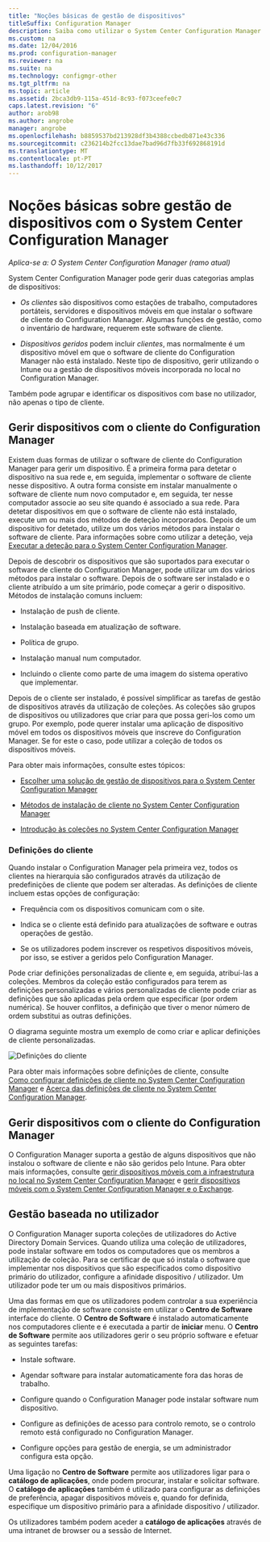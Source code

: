 ```yaml
---
title: "Noções básicas de gestão de dispositivos"
titleSuffix: Configuration Manager
description: Saiba como utilizar o System Center Configuration Manager para gerir dispositivos.
ms.custom: na
ms.date: 12/04/2016
ms.prod: configuration-manager
ms.reviewer: na
ms.suite: na
ms.technology: configmgr-other
ms.tgt_pltfrm: na
ms.topic: article
ms.assetid: 2bca3db9-115a-451d-8c93-f073ceefe0c7
caps.latest.revision: "6"
author: arob98
ms.author: angrobe
manager: angrobe
ms.openlocfilehash: b8859537bd213928df3b4388ccbedb871e43c336
ms.sourcegitcommit: c236214b2fcc13dae7bad96d7fb33f692868191d
ms.translationtype: MT
ms.contentlocale: pt-PT
ms.lasthandoff: 10/12/2017
---
```

# <a name="fundamentals-of-managing-devices-with-system-center-configuration-manager"></a>Noções básicas sobre gestão de dispositivos com o System Center Configuration Manager

*Aplica-se a: O System Center Configuration Manager (ramo atual)*

System Center Configuration Manager pode gerir duas categorias amplas de dispositivos:

-   *Os clientes* são dispositivos como estações de trabalho, computadores portáteis, servidores e dispositivos móveis em que instalar o software de cliente do Configuration Manager. Algumas funções de gestão, como o inventário de hardware, requerem este software de cliente.  

-   *Dispositivos geridos* podem incluir *clientes*, mas normalmente é um dispositivo móvel em que o software de cliente do Configuration Manager não está instalado. Neste tipo de dispositivo, gerir utilizando o Intune ou a gestão de dispositivos móveis incorporada no local no Configuration Manager.

Também pode agrupar e identificar os dispositivos com base no utilizador, não apenas o tipo de cliente.

## <a name="managing-devices-with-the-configuration-manager-client"></a>Gerir dispositivos com o cliente do Configuration Manager

Existem duas formas de utilizar o software de cliente do Configuration Manager para gerir um dispositivo. É a primeira forma para detetar o dispositivo na sua rede e, em seguida, implementar o software de cliente nesse dispositivo. A outra forma consiste em instalar manualmente o software de cliente num novo computador e, em seguida, ter nesse computador associe ao seu site quando é associado a sua rede. Para detetar dispositivos em que o software de cliente não está instalado, execute um ou mais dos métodos de deteção incorporados. Depois de um dispositivo for detetado, utilize um dos vários métodos para instalar o software de cliente. Para informações sobre como utilizar a deteção, veja [Executar a deteção para o System Center Configuration Manager](../../core/servers/deploy/configure/run-discovery.md).  

 Depois de descobrir os dispositivos que são suportados para executar o software de cliente do Configuration Manager, pode utilizar um dos vários métodos para instalar o software. Depois de o software ser instalado e o cliente atribuído a um site primário, pode começar a gerir o dispositivo.  Métodos de instalação comuns incluem:

 - Instalação de push de cliente.

 - Instalação baseada em atualização de software.

 - Política de grupo.

 - Instalação manual num computador.
 - Incluindo o cliente como parte de uma imagem do sistema operativo que implementar.  


 Depois de o cliente ser instalado, é possível simplificar as tarefas de gestão de dispositivos através da utilização de coleções. As coleções são grupos de dispositivos ou utilizadores que criar para que possa geri-los como um grupo. Por exemplo, pode querer instalar uma aplicação de dispositivo móvel em todos os dispositivos móveis que inscreve do Configuration Manager. Se for este o caso, pode utilizar a coleção de todos os dispositivos móveis.  

 Para obter mais informações, consulte estes tópicos:  

-   [Escolher uma solução de gestão de dispositivos para o System Center Configuration Manager](../../core/plan-design/choose-a-device-management-solution.md)  

-   [Métodos de instalação de cliente no System Center Configuration Manager](../../core/clients/deploy/plan/client-installation-methods.md)  

-   [Introdução às coleções no System Center Configuration Manager](../../core/clients/manage/collections/introduction-to-collections.md)  

### <a name="client-settings"></a>Definições do cliente  
 Quando instalar o Configuration Manager pela primeira vez, todos os clientes na hierarquia são configurados através da utilização de predefinições de cliente que podem ser alteradas. As definições de cliente incluem estas opções de configuração:

 -  Frequência com os dispositivos comunicam com o site.

 -  Indica se o cliente está definido para atualizações de software e outras operações de gestão.

 -  Se os utilizadores podem inscrever os respetivos dispositivos móveis, por isso, se estiver a geridos pelo Configuration Manager.  

Pode criar definições personalizadas de cliente e, em seguida, atribuí-las a coleções.  Membros da coleção estão configurados para terem as definições personalizadas e vários personalizadas de cliente pode criar as definições que são aplicadas pela ordem que especificar (por ordem numérica).  Se houver conflitos, a definição que tiver o menor número de ordem substitui as outras definições.  

O diagrama seguinte mostra um exemplo de como criar e aplicar definições de cliente personalizadas.  

 ![Definições do cliente](media/ClientSettings.gif)  

 Para obter mais informações sobre definições de cliente, consulte  
                [Como configurar definições de cliente no System Center Configuration Manager](../../core/clients/deploy/configure-client-settings.md) e [Acerca das definições de cliente no System Center Configuration Manager](../../core/clients/deploy/about-client-settings.md).

## <a name="managing-devices-without-the-configuration-manager-client"></a>Gerir dispositivos com o cliente do Configuration Manager  
 O Configuration Manager suporta a gestão de alguns dispositivos que não instalou o software de cliente e não são geridos pelo Intune. Para obter mais informações, consulte [gerir dispositivos móveis com a infraestrutura no local no System Center Configuration Manager](../../mdm/understand/manage-mobile-devices-with-on-premises-infrastructure.md) e [gerir dispositivos móveis com o System Center Configuration Manager e o Exchange](../../mdm/deploy-use/manage-mobile-devices-with-exchange-activesync.md).  

## <a name="user-based-management"></a>Gestão baseada no utilizador  
 O Configuration Manager suporta coleções de utilizadores do Active Directory Domain Services. Quando utiliza uma coleção de utilizadores, pode instalar software em todos os computadores que os membros a utilização de coleção. Para se certificar de que só instala o software que implementar nos dispositivos que são especificados como dispositivo primário do utilizador, configure a afinidade dispositivo / utilizador. Um utilizador pode ter um ou mais dispositivos primários.  

 Uma das formas em que os utilizadores podem controlar a sua experiência de implementação de software consiste em utilizar o **Centro de Software** interface do cliente. O **Centro de Software** é instalado automaticamente nos computadores cliente e é executada a partir de **iniciar** menu. O **Centro de Software** permite aos utilizadores gerir o seu próprio software e efetuar as seguintes tarefas:  

-   Instale software.  

-   Agendar software para instalar automaticamente fora das horas de trabalho.  

-   Configure quando o Configuration Manager pode instalar software num dispositivo.  

-   Configure as definições de acesso para controlo remoto, se o controlo remoto está configurado no Configuration Manager.  

-   Configure opções para gestão de energia, se um administrador configura esta opção.  


 Uma ligação no **Centro de Software** permite aos utilizadores ligar para o **catálogo de aplicações**, onde podem procurar, instalar e solicitar software. O **catálogo de aplicações** também é utilizado para configurar as definições de preferência, apagar dispositivos móveis e, quando for definida, especifique um dispositivo primário para a afinidade dispositivo / utilizador.   

 Os utilizadores também podem aceder a **catálogo de aplicações** através de uma intranet de browser ou a sessão de Internet.  
